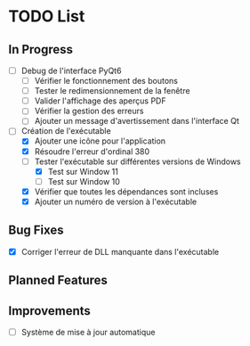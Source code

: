# TODO List

## In Progress
- [ ] Debug de l'interface PyQt6
    - [ ] Vérifier le fonctionnement des boutons
    - [ ] Tester le redimensionnement de la fenêtre
    - [ ] Valider l'affichage des aperçus PDF
    - [ ] Vérifier la gestion des erreurs
    - [ ] Ajouter un message d'avertissement dans l'interface Qt
- [ ] Création de l'exécutable
    - [x] Ajouter une icône pour l'application
    - [x] Résoudre l'erreur d'ordinal 380
    - [ ] Tester l'exécutable sur différentes versions de Windows
        - [x] Test sur Window 11
        - [ ] Test sur Window 10
    - [x] Vérifier que toutes les dépendances sont incluses
    - [x] Ajouter un numéro de version à l'exécutable

## Bug Fixes
- [x] Corriger l'erreur de DLL manquante dans l'exécutable

## Planned Features

## Improvements
- [ ] Système de mise à jour automatique